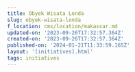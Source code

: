 ```yaml
---
title: Obyek Wisata Londa
slug: obyek-wisata-londa
f_location: cms/location/makassar.md
updated-on: '2023-09-26T17:32:57.364Z'
created-on: '2023-09-26T17:32:57.364Z'
published-on: '2024-01-21T11:33:59.165Z'
layout: '[initiatives].html'
tags: initiatives
---
```



